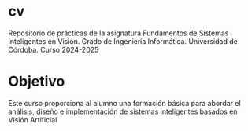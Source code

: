 # cv


Repositorio de prácticas de la asignatura Fundamentos de Sistemas Inteligentes en Visión. Grado de Ingeniería Informática. Universidad de Córdoba. Curso 2024-2025

# Objetivo
Este curso proporciona al alumno una formación básica para abordar el análisis, diseño e implementación de sistemas inteligentes basados en Visión Artificial
